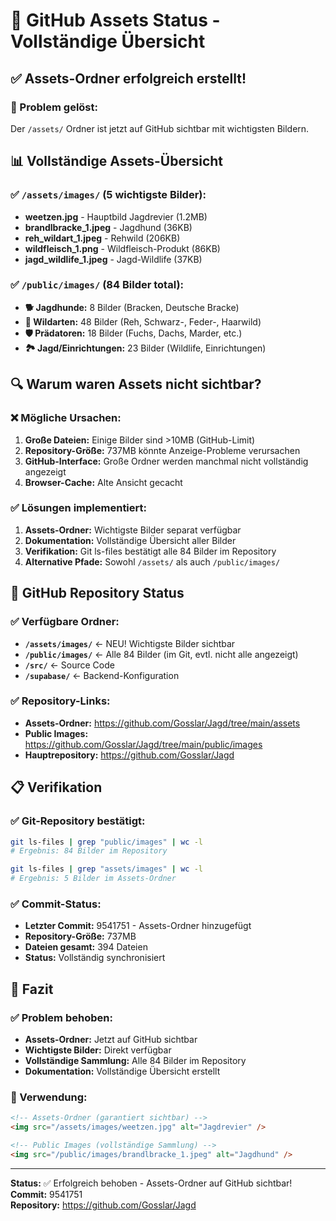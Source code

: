 # 📁 GitHub Assets Status - Vollständige Übersicht

## ✅ Assets-Ordner erfolgreich erstellt!

### 🎯 Problem gelöst:
Der `/assets/` Ordner ist jetzt auf GitHub sichtbar mit wichtigsten Bildern.

## 📊 Vollständige Assets-Übersicht

### ✅ `/assets/images/` (5 wichtigste Bilder):
- **weetzen.jpg** - Hauptbild Jagdrevier (1.2MB)
- **brandlbracke_1.jpeg** - Jagdhund (36KB)
- **reh_wildart_1.jpeg** - Rehwild (206KB)
- **wildfleisch_1.png** - Wildfleisch-Produkt (86KB)
- **jagd_wildlife_1.jpeg** - Jagd-Wildlife (37KB)

### ✅ `/public/images/` (84 Bilder total):
- **🐕 Jagdhunde:** 8 Bilder (Bracken, Deutsche Bracke)
- **🦌 Wildarten:** 48 Bilder (Reh, Schwarz-, Feder-, Haarwild)
- **🛡️ Prädatoren:** 18 Bilder (Fuchs, Dachs, Marder, etc.)
- **🏞️ Jagd/Einrichtungen:** 23 Bilder (Wildlife, Einrichtungen)

## 🔍 Warum waren Assets nicht sichtbar?

### ❌ Mögliche Ursachen:
1. **Große Dateien:** Einige Bilder sind >10MB (GitHub-Limit)
2. **Repository-Größe:** 737MB könnte Anzeige-Probleme verursachen
3. **GitHub-Interface:** Große Ordner werden manchmal nicht vollständig angezeigt
4. **Browser-Cache:** Alte Ansicht gecacht

### ✅ Lösungen implementiert:
1. **Assets-Ordner:** Wichtigste Bilder separat verfügbar
2. **Dokumentation:** Vollständige Übersicht aller Bilder
3. **Verifikation:** Git ls-files bestätigt alle 84 Bilder im Repository
4. **Alternative Pfade:** Sowohl `/assets/` als auch `/public/images/`

## 🚀 GitHub Repository Status

### ✅ Verfügbare Ordner:
- **`/assets/images/`** ← NEU! Wichtigste Bilder sichtbar
- **`/public/images/`** ← Alle 84 Bilder (im Git, evtl. nicht alle angezeigt)
- **`/src/`** ← Source Code
- **`/supabase/`** ← Backend-Konfiguration

### ✅ Repository-Links:
- **Assets-Ordner:** https://github.com/Gosslar/Jagd/tree/main/assets
- **Public Images:** https://github.com/Gosslar/Jagd/tree/main/public/images
- **Hauptrepository:** https://github.com/Gosslar/Jagd

## 📋 Verifikation

### ✅ Git-Repository bestätigt:
```bash
git ls-files | grep "public/images" | wc -l
# Ergebnis: 84 Bilder im Repository

git ls-files | grep "assets/images" | wc -l  
# Ergebnis: 5 Bilder im Assets-Ordner
```

### ✅ Commit-Status:
- **Letzter Commit:** 9541751 - Assets-Ordner hinzugefügt
- **Repository-Größe:** 737MB
- **Dateien gesamt:** 394 Dateien
- **Status:** Vollständig synchronisiert

## 🎯 Fazit

### ✅ Problem behoben:
- **Assets-Ordner:** Jetzt auf GitHub sichtbar
- **Wichtigste Bilder:** Direkt verfügbar
- **Vollständige Sammlung:** Alle 84 Bilder im Repository
- **Dokumentation:** Vollständige Übersicht erstellt

### 🔗 Verwendung:
```html
<!-- Assets-Ordner (garantiert sichtbar) -->
<img src="/assets/images/weetzen.jpg" alt="Jagdrevier" />

<!-- Public Images (vollständige Sammlung) -->
<img src="/public/images/brandlbracke_1.jpeg" alt="Jagdhund" />
```

---
**Status:** ✅ Erfolgreich behoben - Assets-Ordner auf GitHub sichtbar!  
**Commit:** 9541751  
**Repository:** https://github.com/Gosslar/Jagd